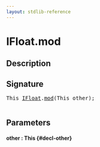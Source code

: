 ```yaml
---
layout: stdlib-reference
---
```


# IFloat\.mod

## Description





## Signature 

<pre>
<span class="code_keyword">This</span> <a href="/stdlib-reference/interfaces/IFloat/index" class="code_type">IFloat</a>.<a href="/stdlib-reference/interfaces/IFloat/mod">mod</a>(<span class="code_keyword">This</span> <span class='code_param'>other</span>);

</pre>

## Parameters

#### other  : This {#decl-other}


